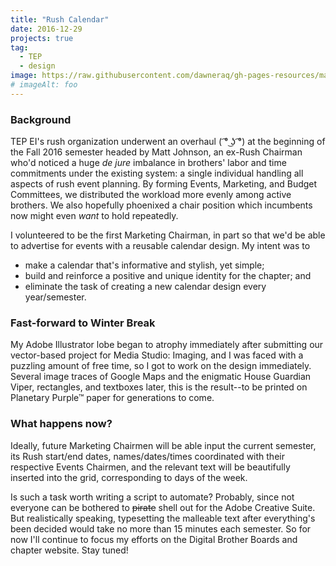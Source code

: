```yaml
---
title: "Rush Calendar"
date: 2016-12-29
projects: true
tag:
  - TEP
  - design
image: https://raw.githubusercontent.com/dawneraq/gh-pages-resources/master/calendar-thumbnail.png
# imageAlt: foo
---
```


<!-- TODO link calendar thumbnail in Front Matter for Open Graph -->
<!-- TODO Fix OpenSeadragon embed -->
<!-- <div id="rush-calendar-toolbar" class="osd-toolbar"></div>
<div id="rush-calendar" class="osd"></div>
<script src="/assets/js/openseadragon/openseadragon.min.js"></script>
<script type="text/javascript">
    var viewer = OpenSeadragon({
        id: "rush-calendar",
        prefixUrl: "/assets/js/openseadragon/images/",
        tileSources: "https://raw.githubusercontent.com/dawneraq/gh-pages-resources/master/calendar-s17-purple-censored.dzi",
        showNavigator: true,
        toolbar: "rush-calendar-toolbar"
    });
</script> -->

### Background

TEP EI's rush organization underwent an overhaul ( ͡° ͜ʖ ͡°) at the beginning of the Fall 2016 semester headed by Matt Johnson, an ex-Rush Chairman who'd noticed a huge _de jure_ imbalance in brothers' labor and time commitments under the existing system: a single individual handling all aspects of rush event planning. By forming Events, Marketing, and Budget Committees, we distributed the workload more evenly among active brothers. We also hopefully phoenixed a chair position which incumbents now might even _want_ to hold repeatedly.

I volunteered to be the first Marketing Chairman, in part so that we'd be able to advertise for events with a reusable calendar design. My intent was to

- make a calendar that's informative and stylish, yet simple;
- build and reinforce a positive and unique identity for the chapter; and
- eliminate the task of creating a new calendar design every year/semester.

### Fast-forward to Winter Break

My Adobe Illustrator lobe began to atrophy immediately after submitting our vector-based project for Media Studio: Imaging, and I was faced with a puzzling amount of free time, so I got to work on the design immediately. Several image traces of Google Maps and the enigmatic House Guardian Viper, rectangles, and textboxes later, this is the result--to be printed on Planetary Purple&trade; paper for generations to come.

### What happens now?

Ideally, future Marketing Chairmen will be able input the current semester, its Rush start/end dates, names/dates/times coordinated with their respective Events Chairmen, and the relevant text will be beautifully inserted into the grid, corresponding to days of the week.

Is such a task worth writing a script to automate? Probably, since not everyone can be bothered to ~~pirate~~ shell out for the Adobe Creative Suite. But realistically speaking, typesetting the malleable text after everything's been decided would take no more than 15 minutes each semester. So for now I'll continue to focus my efforts on the Digital Brother Boards and chapter website. Stay tuned!
